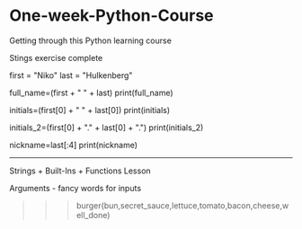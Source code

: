# One-week-Python-Course
Getting through this Python learning course

Stings exercise complete

first = "Niko"
last = "Hulkenberg"

full_name=(first + " " + last)
print(full_name)

initials=(first[0] + " " + last[0])
print(initials)

initials_2=(first[0] + "." + last[0] + ".")
print(initials_2)

nickname=last[:4]
print(nickname)


-----------------------------------------------

Strings + Built-Ins + Functions Lesson

Arguments - fancy words for inputs

>>> burger(bun,secret_sauce,lettuce,tomato,bacon,cheese,well_done)
